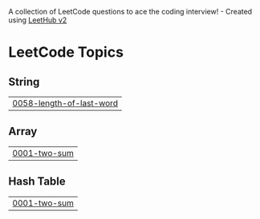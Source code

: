 A collection of LeetCode questions to ace the coding interview! - Created using [LeetHub v2](https://github.com/arunbhardwaj/LeetHub-2.0)
<!---LeetCode Topics Start-->
# LeetCode Topics
## String
|  |
| ------- |
| [0058-length-of-last-word](https://github.com/isimbiange/LeetCode/tree/master/0058-length-of-last-word) |
## Array
|  |
| ------- |
| [0001-two-sum](https://github.com/isimbiange/LeetCode/tree/master/0001-two-sum) |
## Hash Table
|  |
| ------- |
| [0001-two-sum](https://github.com/isimbiange/LeetCode/tree/master/0001-two-sum) |
<!---LeetCode Topics End-->